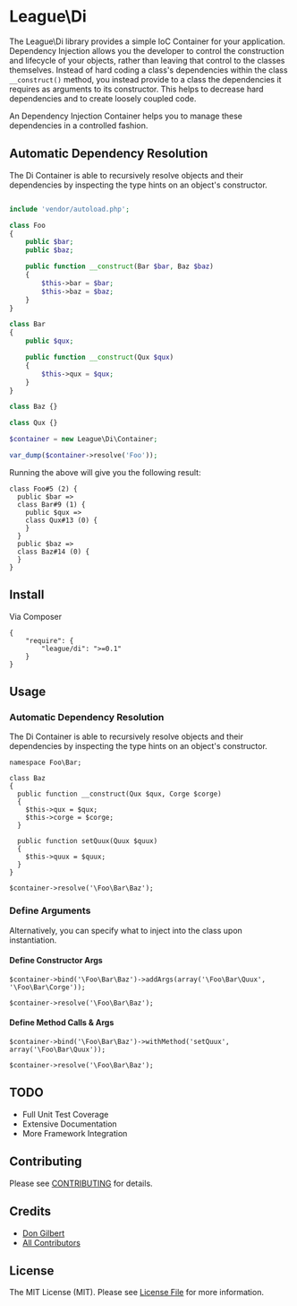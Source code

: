# League\Di

The League\Di library provides a simple IoC Container for your application. Dependency Injection allows you the developer to control the construction and lifecycle of your objects, rather than leaving that control to the classes themselves. Instead of hard coding a class's dependencies within the class `__construct()` method, you instead provide to a class the dependencies it requires as arguments to its constructor. This helps to decrease hard dependencies and to create loosely coupled code.

An Dependency Injection Container helps you to manage these dependencies in a controlled fashion.

## Automatic Dependency Resolution

The Di Container is able to recursively resolve objects and their dependencies by inspecting the type hints on an object's constructor.

```php

include 'vendor/autoload.php';

class Foo
{
    public $bar;
    public $baz;

    public function __construct(Bar $bar, Baz $baz)
    {
        $this->bar = $bar;
        $this->baz = $baz;
    }
}

class Bar
{
    public $qux;

    public function __construct(Qux $qux)
    {
        $this->qux = $qux;
    }
}

class Baz {}

class Qux {}

$container = new League\Di\Container;

var_dump($container->resolve('Foo'));
```
Running the above will give you the following result:

```
class Foo#5 (2) {
  public $bar =>
  class Bar#9 (1) {
    public $qux =>
    class Qux#13 (0) {
    }
  }
  public $baz =>
  class Baz#14 (0) {
  }
}

```

## Install

Via Composer

    {
        "require": {
            "league/di": ">=0.1"
        }
    }


## Usage

### Automatic Dependency Resolution

The Di Container is able to recursively resolve objects and their dependencies by inspecting the type hints on an object's constructor.

    namespace Foo\Bar;

    class Baz
    {
      public function __construct(Qux $qux, Corge $corge)
      {
        $this->qux = $qux;
        $this->corge = $corge;
      }

      public function setQuux(Quux $quux)
      {
        $this->quux = $quux;
      }
    }

    $container->resolve('\Foo\Bar\Baz');

### Define Arguments

Alternatively, you can specify what to inject into the class upon instantiation.

#### Define Constructor Args

    $container->bind('\Foo\Bar\Baz')->addArgs(array('\Foo\Bar\Quux', '\Foo\Bar\Corge'));

    $container->resolve('\Foo\Bar\Baz');

#### Define Method Calls & Args

    $container->bind('\Foo\Bar\Baz')->withMethod('setQuux', array('\Foo\Bar\Quux'));

    $container->resolve('\Foo\Bar\Baz');


## TODO

- Full Unit Test Coverage
- Extensive Documentation
- More Framework Integration


## Contributing

Please see [CONTRIBUTING](https://github.com/dongilbert/loep-di/blob/master/CONTRIBUTING.md) for details.


## Credits

- [Don Gilbert](https://github.com/dongilbert)
- [All Contributors](https://github.com/dongilbert/loep-di/contributors)


## License

The MIT License (MIT). Please see [License File](https://github.com/php-loep/statsd/blob/master/LICENSE) for more information.
